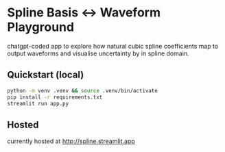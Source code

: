# Spline Basis ↔ Waveform Playground

chatgpt-coded app to explore how natural cubic spline coefficients map to output waveforms and visualise uncertainty by in spline domain. 

## Quickstart (local)

```bash
python -m venv .venv && source .venv/bin/activate
pip install -r requirements.txt
streamlit run app.py
```

## Hosted

currently hosted at http://spline.streamlit.app

